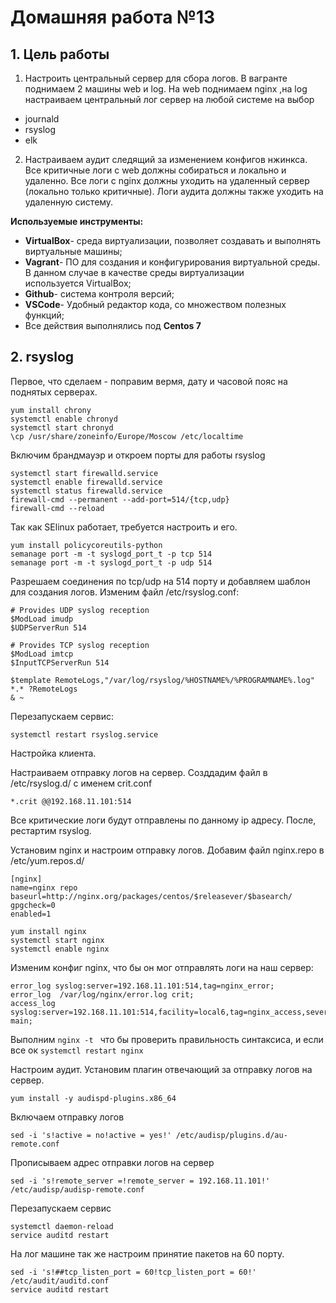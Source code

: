 # **Домашняя работа №13**

## **1. Цель работы**

1. Настроить центральный сервер для сбора логов. В вагранте поднимаем 2 машины web и log. На web поднимаем nginx ,на log настраиваем центральный лог сервер на любой системе на выбор
- journald
- rsyslog
- elk
2. Настраиваем аудит следящий за изменением конфигов нжинкса. Все критичные логи с web должны собираться и локально и удаленно.
Все логи с nginx должны уходить на удаленный сервер (локально только критичные). Логи аудита должны также уходить на удаленную систему.

**Используемые инструменты:**

- **VirtualBox**- среда виртуализации, позволяет создавать и выполнять виртуальные машины;
- **Vagrant**- ПО для создания и конфигурирования виртуальной среды. В данном случае в качестве среды виртуализации используется VirtualBox;
- **Github**- система контроля версий;
- **VSCode**- Удобный редактор кода, со множеством полезных функций;
- Все действия выполнялись под **Centos 7**

## **2. rsyslog**

Первое, что сделаем - поправим вермя, дату и часовой пояс на поднятых серверах.
```
yum install chrony
systemctl enable chronyd
systemctl start chronyd
\cp /usr/share/zoneinfo/Europe/Moscow /etc/localtime
```

Включим брандмауэр и откроем порты для работы rsyslog
```
systemctl start firewalld.service
systemctl enable firewalld.service
systemctl status firewalld.service
firewall-cmd --permanent --add-port=514/{tcp,udp}
firewall-cmd --reload
```

Так как SElinux работает, требуется настроить и его.

```
yum install policycoreutils-python
semanage port -m -t syslogd_port_t -p tcp 514
semanage port -m -t syslogd_port_t -p udp 514
```
Разрешаем соединения по tcp/udp на 514 порту и добавляем шаблон для создания логов. Изменим файл /etc/rsyslog.conf:
```
# Provides UDP syslog reception
$ModLoad imudp
$UDPServerRun 514

# Provides TCP syslog reception
$ModLoad imtcp
$InputTCPServerRun 514

$template RemoteLogs,"/var/log/rsyslog/%HOSTNAME%/%PROGRAMNAME%.log"
*.* ?RemoteLogs
& ~
```
Перезапускаем сервис:
```
systemctl restart rsyslog.service 
```

Настройка клиента.

Настраиваем отправку логов на сервер. Созддадим файл в /etc/rsyslog.d/ с именем crit.conf

```
*.crit @@192.168.11.101:514
```
Все критические логи будут отправлены по данному ip адресу. После, рестартим rsyslog.

Установим nginx и настроим отправку логов. Добавим файл nginx.repo в /etc/yum.repos.d/
```
[nginx]
name=nginx repo
baseurl=http://nginx.org/packages/centos/$releasever/$basearch/
gpgcheck=0
enabled=1
```
```
yum install nginx
systemctl start nginx
systemctl enable nginx
```
Изменим конфиг nginx, что бы он мог отправлять логи на наш сервер:

```
error_log syslog:server=192.168.11.101:514,tag=nginx_error;
error_log  /var/log/nginx/error.log crit;
access_log syslog:server=192.168.11.101:514,facility=local6,tag=nginx_access,severity=info main;
```
Выполним ```nginx -t ``` что бы проверить правильность синтаксиса, и если все ок ```systemctl restart nginx```

Настроим аудит.
Установим плагин отвечающий за отправку логов на сервер.
```
yum install -y audispd-plugins.x86_64 
```
Включаем отправку логов

```
sed -i 's!active = no!active = yes!' /etc/audisp/plugins.d/au-remote.conf
```
Прописываем адрес отправки логов на сервер
```
sed -i 's!remote_server =!remote_server = 192.168.11.101!' /etc/audisp/audisp-remote.conf
```
Перезапускаем сервис
```
systemctl daemon-reload
service auditd restart
```
На лог машине так же настроим принятие пакетов на 60 порту.
```
sed -i 's!##tcp_listen_port = 60!tcp_listen_port = 60!' /etc/audit/auditd.conf
service auditd restart
```





